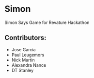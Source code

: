 # Simon
Simon Says Game for Revature Hackathon

## Contributors:
* Jose Garcia
* Paul Leugemors
* Nick Martin
* Alexandra Nance
* DT Stanley